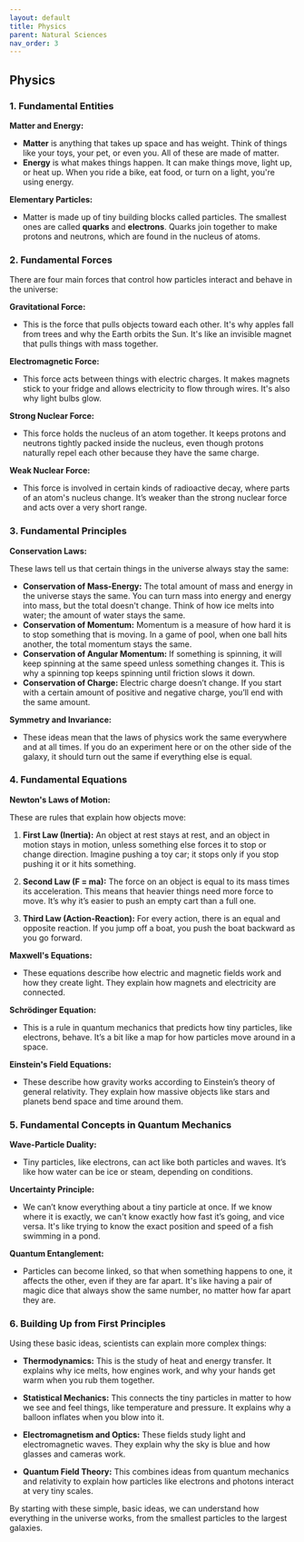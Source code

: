 ```yaml
---
layout: default
title: Physics
parent: Natural Sciences
nav_order: 3
---
```


## **Physics**

### 1. Fundamental Entities

**Matter and Energy:** 

- **Matter** is anything that takes up space and has weight. Think of things like your toys, your pet, or even you. All of these are made of matter.
- **Energy** is what makes things happen. It can make things move, light up, or heat up. When you ride a bike, eat food, or turn on a light, you're using energy.

**Elementary Particles:**

- Matter is made up of tiny building blocks called particles. The smallest ones are called **quarks** and **electrons**. Quarks join together to make protons and neutrons, which are found in the nucleus of atoms.

### 2. Fundamental Forces

There are four main forces that control how particles interact and behave in the universe:

**Gravitational Force:**

- This is the force that pulls objects toward each other. It's why apples fall from trees and why the Earth orbits the Sun. It's like an invisible magnet that pulls things with mass together.

**Electromagnetic Force:**

- This force acts between things with electric charges. It makes magnets stick to your fridge and allows electricity to flow through wires. It's also why light bulbs glow.

**Strong Nuclear Force:**

- This force holds the nucleus of an atom together. It keeps protons and neutrons tightly packed inside the nucleus, even though protons naturally repel each other because they have the same charge.

**Weak Nuclear Force:**

- This force is involved in certain kinds of radioactive decay, where parts of an atom's nucleus change. It’s weaker than the strong nuclear force and acts over a very short range.

### 3. Fundamental Principles

**Conservation Laws:**

These laws tell us that certain things in the universe always stay the same:

- **Conservation of Mass-Energy:** The total amount of mass and energy in the universe stays the same. You can turn mass into energy and energy into mass, but the total doesn't change. Think of how ice melts into water; the amount of water stays the same.
- **Conservation of Momentum:** Momentum is a measure of how hard it is to stop something that is moving. In a game of pool, when one ball hits another, the total momentum stays the same.
- **Conservation of Angular Momentum:** If something is spinning, it will keep spinning at the same speed unless something changes it. This is why a spinning top keeps spinning until friction slows it down.
- **Conservation of Charge:** Electric charge doesn’t change. If you start with a certain amount of positive and negative charge, you’ll end with the same amount.

**Symmetry and Invariance:**

- These ideas mean that the laws of physics work the same everywhere and at all times. If you do an experiment here or on the other side of the galaxy, it should turn out the same if everything else is equal.

### 4. Fundamental Equations

**Newton's Laws of Motion:**

These are rules that explain how objects move:

1. **First Law (Inertia):** An object at rest stays at rest, and an object in motion stays in motion, unless something else forces it to stop or change direction. Imagine pushing a toy car; it stops only if you stop pushing it or it hits something.
   
2. **Second Law (F = ma):** The force on an object is equal to its mass times its acceleration. This means that heavier things need more force to move. It’s why it’s easier to push an empty cart than a full one.

3. **Third Law (Action-Reaction):** For every action, there is an equal and opposite reaction. If you jump off a boat, you push the boat backward as you go forward.

**Maxwell's Equations:**

- These equations describe how electric and magnetic fields work and how they create light. They explain how magnets and electricity are connected.

**Schrödinger Equation:**

- This is a rule in quantum mechanics that predicts how tiny particles, like electrons, behave. It’s a bit like a map for how particles move around in a space.

**Einstein's Field Equations:**

- These describe how gravity works according to Einstein’s theory of general relativity. They explain how massive objects like stars and planets bend space and time around them.

### 5. Fundamental Concepts in Quantum Mechanics

**Wave-Particle Duality:**

- Tiny particles, like electrons, can act like both particles and waves. It’s like how water can be ice or steam, depending on conditions.

**Uncertainty Principle:**

- We can’t know everything about a tiny particle at once. If we know where it is exactly, we can't know exactly how fast it’s going, and vice versa. It's like trying to know the exact position and speed of a fish swimming in a pond.

**Quantum Entanglement:**

- Particles can become linked, so that when something happens to one, it affects the other, even if they are far apart. It's like having a pair of magic dice that always show the same number, no matter how far apart they are.

### 6. Building Up from First Principles

Using these basic ideas, scientists can explain more complex things:

- **Thermodynamics:** This is the study of heat and energy transfer. It explains why ice melts, how engines work, and why your hands get warm when you rub them together.

- **Statistical Mechanics:** This connects the tiny particles in matter to how we see and feel things, like temperature and pressure. It explains why a balloon inflates when you blow into it.

- **Electromagnetism and Optics:** These fields study light and electromagnetic waves. They explain why the sky is blue and how glasses and cameras work.

- **Quantum Field Theory:** This combines ideas from quantum mechanics and relativity to explain how particles like electrons and photons interact at very tiny scales.

By starting with these simple, basic ideas, we can understand how everything in the universe works, from the smallest particles to the largest galaxies.
